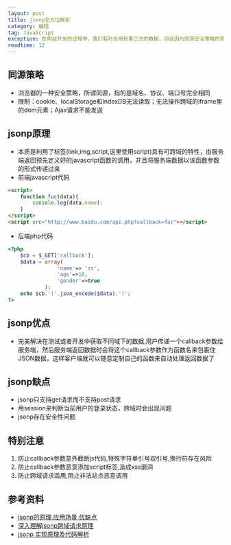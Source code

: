 ```yaml
---
layout: post
title: jsonp全方位解析
category: 编程
tag: JavaScript
exception: 在网站开发的过程中，我们有时会用到第三方的数据，但会因为同源安全策略的限制导致Ajax无法发送请求，下面总结下jsonp使用方式和工作原理吧
readtime: 12
---
```

## 同源策略
* 浏览器的一种安全策略，所谓同源，指的是域名、协议、端口号完全相同
* 限制：cookie、localStorage和IndexDB无法读取；无法操作跨域的iframe里的dom元素；Ajax请求不能发送

## jsonp原理
* 本质是利用了标签(link,img,script,这里使用script)具有可跨域的特性，由服务端返回预先定义好的javascript函数的调用，并且将服务端数据以该函数参数的形式传递过来
* 前端javascript代码
```html
<script>
    function fuc(data){
        console.log(data.name);
    }
</script>
<script src="http://www.baidu.com/api.php?callback=fuc"></script>
```
* 后端php代码
```php
<?php
    $cb = $_GET['callback'];
    $data = array(
                'name'=> 'zs',
                'age'=>18,
                'gender'=>true
            );
    echo $cb.'('.json_encode($data).')';
?>
```

## jsonp优点
* 完美解决在测试或者开发中获取不同域下的数据,用户传递一个callback参数给服务端，然后服务端返回数据时会将这个callback参数作为函数名来包裹住JSON数据，这样客户端就可以随意定制自己的函数来自动处理返回数据了

## jsonp缺点
* jsonp只支持get请求而不支持post请求
* 用session来判断当前用户的登录状态，跨域时会出现问题
* jsonp存在安全性问题

## 特别注意
1. 防止callback参数意外截断js代码,特殊字符单引号双引号,换行符存在风险
2. 防止callback参数恶意添加script标签,造成xss漏洞
3. 防止跨域请求滥用,阻止非法站点恶意调用

## 参考资料
* [jsonp的原理,应用场景,优缺点](https://blog.csdn.net/jian_xi/article/details/66472870)
* [深入理解jsonp跨域请求原理](https://www.cnblogs.com/lijinblogs/p/5782502.html)
* [jsonp 实现原理及代码解析](https://segmentfault.com/a/1190000008127050)